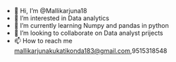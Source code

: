- 👋 Hi, I’m @Mallikarjuna18
- 👀 I’m interested in Data analytics
- 🌱 I’m currently learning Numpy and pandas in python
- 💞️ I’m looking to collaborate on Data analyst prijects
- 📫 How to reach me mallikarjunakukatikonda183@gmail.com,9515318548

<!---
Mallikarjuna18/Mallikarjuna18 is a ✨ special ✨ repository because its `README.md` (this file) appears on your GitHub profile.
You can click the Preview link to take a look at your changes.
--->
